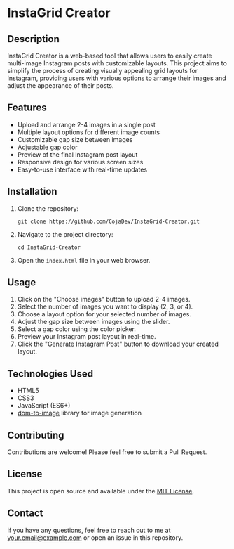 # InstaGrid Creator

## Description

InstaGrid Creator is a web-based tool that allows users to easily create multi-image Instagram posts with customizable layouts. This project aims to simplify the process of creating visually appealing grid layouts for Instagram, providing users with various options to arrange their images and adjust the appearance of their posts.

## Features

- Upload and arrange 2-4 images in a single post
- Multiple layout options for different image counts
- Customizable gap size between images
- Adjustable gap color
- Preview of the final Instagram post layout
- Responsive design for various screen sizes
- Easy-to-use interface with real-time updates

## Installation

1. Clone the repository:
   ```
   git clone https://github.com/CojaDev/InstaGrid-Creator.git
   ```

2. Navigate to the project directory:
   ```
   cd InstaGrid-Creator
   ```

3. Open the `index.html` file in your web browser.

## Usage

1. Click on the "Choose images" button to upload 2-4 images.
2. Select the number of images you want to display (2, 3, or 4).
3. Choose a layout option for your selected number of images.
4. Adjust the gap size between images using the slider.
5. Select a gap color using the color picker.
6. Preview your Instagram post layout in real-time.
7. Click the "Generate Instagram Post" button to download your created layout.

## Technologies Used

- HTML5
- CSS3
- JavaScript (ES6+)
- [dom-to-image](https://github.com/tsayen/dom-to-image) library for image generation

## Contributing

Contributions are welcome! Please feel free to submit a Pull Request.

## License

This project is open source and available under the [MIT License](LICENSE).

## Contact

If you have any questions, feel free to reach out to me at your.email@example.com or open an issue in this repository.
